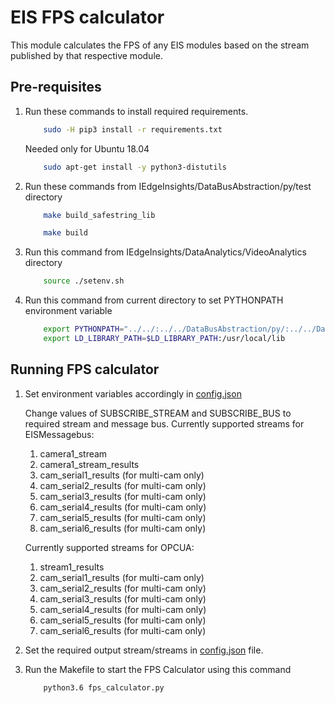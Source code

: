 # EIS FPS calculator

This module calculates the FPS of any EIS modules based on the stream published by that respective module.

## Pre-requisites

1. Run these commands to install required requirements.

    ```sh
        sudo -H pip3 install -r requirements.txt
    ```

    Needed only for Ubuntu 18.04
    ```sh
        sudo apt-get install -y python3-distutils
    ```

2. Run these commands from IEdgeInsights/DataBusAbstraction/py/test directory

    ```sh
        make build_safestring_lib
    ```

    ```sh
        make build
    ```

3. Run this command from IEdgeInsights/DataAnalytics/VideoAnalytics directory

    ```sh
        source ./setenv.sh
    ```

4. Run this command from current directory to set PYTHONPATH environment variable

    ```sh
        export PYTHONPATH="../../:../../DataBusAbstraction/py/:../../DataBusAbstraction/:../../libs/EISMessageBus"
        export LD_LIBRARY_PATH=$LD_LIBRARY_PATH:/usr/local/lib
    ```

## Running FPS calculator

1. Set environment variables accordingly in [config.json](config.json)

    Change values of SUBSCRIBE_STREAM and SUBSCRIBE_BUS to required stream and message bus.
    Currently supported streams for EISMessagebus:
    1. camera1_stream
    2. camera1_stream_results
    3. cam_serial1_results (for multi-cam only)
    4. cam_serial2_results (for multi-cam only)
    5. cam_serial3_results (for multi-cam only)
    6. cam_serial4_results (for multi-cam only)
    7. cam_serial5_results (for multi-cam only)
    8. cam_serial6_results (for multi-cam only)

    Currently supported streams for OPCUA:
    1. stream1_results
    2. cam_serial1_results (for multi-cam only)
    3. cam_serial2_results (for multi-cam only)
    4. cam_serial3_results (for multi-cam only)
    5. cam_serial4_results (for multi-cam only)
    6. cam_serial5_results (for multi-cam only)
    7. cam_serial6_results (for multi-cam only)

2. Set the required output stream/streams in [config.json](config.json) file.

3. Run the Makefile to start the FPS Calculator using this command

    ```sh
        python3.6 fps_calculator.py
    ```

